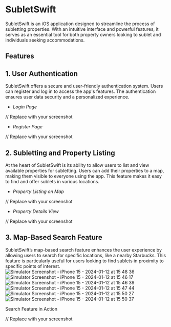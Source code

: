 # SubletSwift
SubletSwift is an iOS application designed to streamline the process of subletting properties. With an intuitive interface and powerful features, it serves as an essential tool for both property owners looking to sublet and individuals seeking accommodations.

## Features

## 1. User Authentication
SubletSwift offers a secure and user-friendly authentication system. Users can register and log in to access the app's features. The authentication ensures user data security and a personalized experience.

 - *Login Page*

 // Replace with your screenshot

- *Register Page*

 // Replace with your screenshot

## 2. Subletting and Property Listing
At the heart of SubletSwift is its ability to allow users to list and view available properties for subletting. Users can add their properties to a map, making them visible to everyone using the app. This feature makes it easy to find and offer sublets in various locations.

- *Property Listing on Map*

 // Replace with your screenshot

- *Property Details View*

 // Replace with your screenshot

## 3. Map-Based Search Feature
SubletSwift’s map-based search feature enhances the user experience by allowing users to search for specific locations, like a nearby Starbucks. This feature is particularly useful for users looking to find sublets in proximity to specific points of interest.
![Simulator Screenshot - iPhone 15 - 2024-01-12 at 15 48 36](https://github.com/illia1383/SubletApp/assets/122395038/72bf510f-9e59-4099-b2d9-2e756978580d)
![Simulator Screenshot - iPhone 15 - 2024-01-12 at 15 46 17](https://github.com/illia1383/SubletApp/assets/122395038/4895341a-2699-4c30-9a80-568b2f856be0)
![Simulator Screenshot - iPhone 15 - 2024-01-12 at 15 46 39](https://github.com/illia1383/SubletApp/assets/122395038/9ebc5823-47d4-476a-8d4d-d35d1afe788e)
![Simulator Screenshot - iPhone 15 - 2024-01-12 at 15 47 44](https://github.com/illia1383/SubletApp/assets/122395038/5187206b-583d-4bbd-8d11-fcd18795517f)
![Simulator Screenshot - iPhone 15 - 2024-01-12 at 15 50 27](https://github.com/illia1383/SubletApp/assets/122395038/e3d5fab9-e0a8-49e1-b675-bd5ce00390af)
![Simulator Screenshot - iPhone 15 - 2024-01-12 at 15 50 37](https://github.com/illia1383/SubletApp/assets/122395038/a2dcfb70-806a-4dbc-b694-b5e6ae873fc4) 

Search Feature in Action

 // Replace with your screenshot

